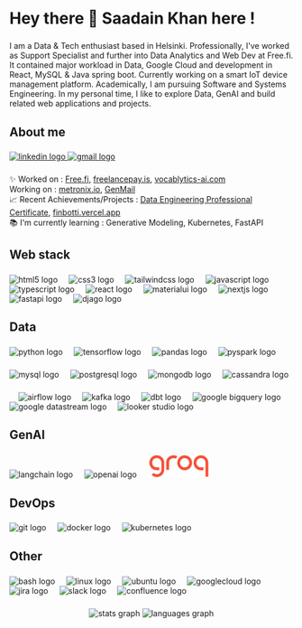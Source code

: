 <h1 align="left">Hey there 👋 Saadain Khan here !</h1>

###

<p align="left">I am a Data & Tech enthusiast based in Helsinki. Professionally, I've worked as Support Specialist and further into Data Analytics and Web Dev at Free.fi. It contained major workload in Data, Google Cloud and development in React, MySQL & Java spring boot. Currently working on a smart IoT device management platform. Academically, I am pursuing Software and Systems Engineering. In my personal time, I like to explore Data, GenAI and build related web applications and projects.</p>

###

<h2 align="left">About me</h2>

###

<div align="left">
  <a href="https://www.linkedin.com/in/saadaink/" target="_blank">
    <img src="https://raw.githubusercontent.com/maurodesouza/profile-readme-generator/master/src/assets/icons/social/linkedin/default.svg" width="52" height="40" alt="linkedin logo"  />
  </a>
  <a href="mailto:saadaink23@gmail.com" target="_blank">
    <img src="https://raw.githubusercontent.com/maurodesouza/profile-readme-generator/master/src/assets/icons/social/gmail/default.svg" width="52" height="40" alt="gmail logo"  />
  </a>
</div>

###

<p align="left">✨ Worked on : 
  <a href="https://free.fi" target="_blank">Free.fi</a>, 
  <a href="https://freelancepay.is" target="_blank">freelancepay.is</a>, 
  <a href="https://vocablytics-ai.com" target="_blank">vocablytics-ai.com</a><br>
  Working on : <a href="https://metronix.io" target="_blank">metronix.io</a>, <a href="" target="_blank">GenMail</a><br>
📈 Recent Achievements/Projects : 
  <a href="https://www.coursera.org/professional-certificates/google-data-engineering](https://www.coursera.org/account/accomplishments/professional-cert/6UDYCL2J6AXP?utm_source=link&amp;utm_medium=certificate&amp;utm_content=cert_image&amp;utm_campaign=sharing_cta&amp;utm_product=prof" target="_blank">Data Engineering Professional Certificate</a>, 
  <a href="https://finbotti.vercel.app" target="_blank">finbotti.vercel.app</a><br>
📚 I'm currently learning : 
  Generative Modeling, Kubernetes, FastAPI
</p>


###

<h2 align="left">Web stack</h2>

###

<div align="left">
  <img src="https://cdn.jsdelivr.net/gh/devicons/devicon/icons/html5/html5-original.svg" height="40" alt="html5 logo"  />
  <img width="12" />
  <img src="https://cdn.jsdelivr.net/gh/devicons/devicon/icons/css3/css3-original.svg" height="40" alt="css3 logo"  />
  <img width="12" />
  <img src="https://cdn.jsdelivr.net/gh/devicons/devicon/icons/tailwindcss/tailwindcss-original-wordmark.svg" height="40" alt="tailwindcss logo"  />
  <img width="12" />
  <img src="https://cdn.jsdelivr.net/gh/devicons/devicon/icons/javascript/javascript-original.svg" height="40" alt="javascript logo"  />
  <img width="12" />
  <img src="https://cdn.jsdelivr.net/gh/devicons/devicon/icons/typescript/typescript-original.svg" height="40" alt="typescript logo"  />
  <img width="12" />
  <img src="https://cdn.jsdelivr.net/gh/devicons/devicon/icons/react/react-original.svg" height="40" alt="react logo"  />
  <img width="12" />
  <img src="https://cdn.jsdelivr.net/gh/devicons/devicon/icons/materialui/materialui-original.svg" height="40" alt="materialui logo"  />
  <img width="12" />
  <img src="https://cdn.jsdelivr.net/gh/devicons/devicon/icons/nextjs/nextjs-original.svg" height="40" alt="nextjs logo"  />
  <img width="12" />
  <img src="https://miro.medium.com/v2/resize:fit:1023/1*du7p50wS_fIsaC_lR18qsg.png" height="40" alt="fastapi logo"  />
  <img width="12" />
  <img src="https://www.google.com/url?sa=i&url=https%3A%2F%2Fwww.cleanpng.com%2Fpng-django-python-computer-icons-logo-portable-network-6111403%2F&psig=AOvVaw3krpTpdIjYAt1VuWfGZ4rS&ust=1737931142734000&source=images&cd=vfe&opi=89978449&ved=0CBQQjRxqFwoTCIir8ZT4kYsDFQAAAAAdAAAAABAI" height="40" alt="djago logo"  />
</div>

###

<h2 align="left">Data</h2>

###

<div align="left">
  <img src="https://cdn.jsdelivr.net/gh/devicons/devicon/icons/python/python-original.svg" height="40" alt="python logo"  />
  <img width="12" />
  <img src="https://cdn.jsdelivr.net/gh/devicons/devicon/icons/tensorflow/tensorflow-original.svg" height="40" alt="tensorflow logo"  />
  <img width="12" />
  <img src="https://cdn.jsdelivr.net/gh/devicons/devicon/icons/pandas/pandas-original.svg" height="40" alt="pandas logo"  />
  <img width="12" />
  <img src="https://spark.apache.org/images/spark-logo-trademark.png" height="40" alt="pyspark logo"  />
</div>

###

<div align="left">
  <img src="https://cdn.jsdelivr.net/gh/devicons/devicon/icons/mysql/mysql-original.svg" height="40" alt="mysql logo"  />
  <img width="12" />
  <img src="https://cdn.jsdelivr.net/gh/devicons/devicon/icons/postgresql/postgresql-original.svg" height="40" alt="postgresql logo"  />
  <img width="12" />
  <img src="https://cdn.jsdelivr.net/gh/devicons/devicon/icons/mongodb/mongodb-original.svg" height="40" alt="mongodb logo"  />
  <img width="12" />
  <img src="https://cdn.jsdelivr.net/gh/devicons/devicon/icons/cassandra/cassandra-original.svg" height="40" alt="cassandra logo"  />
</div>

###

<div align="left">
  <img width="12" />
  <img src="https://upload.wikimedia.org/wikipedia/commons/thumb/d/de/AirflowLogo.png/1200px-AirflowLogo.png" height="40" alt="airflow logo"  />
  <img width="12" />
  <img src="https://cdn.jsdelivr.net/gh/devicons/devicon/icons/apachekafka/apachekafka-original.svg" height="40" alt="kafka logo"  />
  <img width="12" />
  <img src="https://upload.wikimedia.org/wikipedia/en/thumb/4/48/Data_build_tool_%28dbt%29_logo.svg/640px-Data_build_tool_%28dbt%29_logo.svg.png" height="40" alt="dbt logo" />
  <img width="12" />
  <img src="https://cdn.worldvectorlogo.com/logos/google-bigquery-logo-1.svg" height="40" alt="google bigquery logo" />
  <img width="12" />
  <img src="https://lh3.googleusercontent.com/D5BktT3fwzzlSfpvpZu3KACBPyKpypuOyWvvJBeMvJ050D3CXlj5XEuSgKi8kWnRno3IyXKnudpks38SURQ2" height="40" alt="google datastream logo" />
  <img width="12" />
  <img src="https://images.crunchbase.com/image/upload/c_pad,f_auto,q_auto:eco,dpr_1/jqycac4nitgaoauawrxg" height="40" alt="looker studio logo" />
</div>

###

<h2 align="left">GenAI</h2>

###

<div align="left">
  <img src="https://miro.medium.com/v2/resize:fit:622/1*MVJZLfszGGNiJ-UFK4U31A.png" height="40" alt="langchain logo"  />
  <img width="12" />
  <img src="https://static.vecteezy.com/system/resources/previews/022/227/364/non_2x/openai-chatgpt-logo-icon-free-png.png" height="40" alt="openai logo"  />
  <img width="12" />
  <img src="https://raw.githubusercontent.com/RMNCLDYO/groq-ai-toolkit/main/.github/groq-logo.png" height="40" alt="groq logo"  />
</div>

###

<div align="left">
</div>

###

<h2 align="left">DevOps</h2>

###

<div align="left">
  <img src="https://cdn.jsdelivr.net/gh/devicons/devicon/icons/git/git-original.svg" height="40" alt="git logo"  />
  <img width="12" />
  <img src="https://cdn.jsdelivr.net/gh/devicons/devicon/icons/docker/docker-original.svg" height="40" alt="docker logo"  />
  <img width="12" />
  <img src="https://cdn.jsdelivr.net/gh/devicons/devicon/icons/kubernetes/kubernetes-plain.svg" height="40" alt="kubernetes logo"  />
</div>

###

<h2 align="left">Other</h2>

###

<div align="left">
  <img src="https://cdn.jsdelivr.net/gh/devicons/devicon/icons/bash/bash-original.svg" height="40" alt="bash logo"  />
  <img width="12" />
  <img src="https://cdn.jsdelivr.net/gh/devicons/devicon/icons/linux/linux-original.svg" height="40" alt="linux logo"  />
  <img width="12" />
  <img src="https://cdn.jsdelivr.net/gh/devicons/devicon/icons/ubuntu/ubuntu-plain.svg" height="40" alt="ubuntu logo"  />
  <img width="12" />
  <img src="https://cdn.jsdelivr.net/gh/devicons/devicon/icons/googlecloud/googlecloud-original.svg" height="40" alt="googlecloud logo"  />
  <img width="12" />
  <img src="https://cdn.jsdelivr.net/gh/devicons/devicon/icons/jira/jira-original.svg" height="40" alt="jira logo"  />
  <img width="12" />
  <img src="https://cdn.jsdelivr.net/gh/devicons/devicon/icons/slack/slack-original.svg" height="40" alt="slack logo"  />
  <img width="12" />
  <img src="https://cdn.jsdelivr.net/gh/devicons/devicon/icons/confluence/confluence-original.svg" height="40" alt="confluence logo"  />
</div>

###

<div align="center">
  <img src="https://github-readme-stats.vercel.app/api?username=Saadain23&hide_title=false&hide_rank=false&show_icons=true&include_all_commits=true&count_private=true&disable_animations=false&theme=dracula&locale=en&hide_border=false&order=1" height="150" alt="stats graph"  />
  <img src="https://github-readme-stats.vercel.app/api/top-langs?username=Saadain23&locale=en&hide_title=false&layout=compact&card_width=320&langs_count=5&theme=dracula&hide_border=false&order=2" height="150" alt="languages graph"  />
</div>

###
